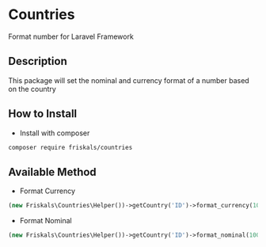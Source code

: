 # Countries
Format number for Laravel Framework

## Description
This package will set the nominal and currency format of a number based on the country

## How to Install
- Install with composer
```bash
composer require friskals/countries
```

## Available Method
- Format Currency
```php
(new Friskals\Countries\Helper())->getCountry('ID')->format_currency(1000);// ex: the given country is ID with value 1000
```

- Format Nominal
```php
(new Friskals\Countries\Helper())->getCountry('ID')->format_nominal(1000);
```